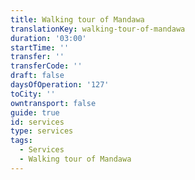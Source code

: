 ```yaml
---
title: Walking tour of Mandawa
translationKey: walking-tour-of-mandawa
duration: '03:00'
startTime: ''
transfer: ''
transferCode: ''
draft: false
daysOfOperation: '127'
toCity: ''
owntransport: false
guide: true
id: services
type: services
tags:
  - Services
  - Walking tour of Mandawa
---
```

